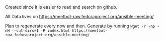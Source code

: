 Created since it is easier to read and search on github. 

All Data lives on https://meetbot-raw.fedoraproject.org/ansible-meeting/

Plan to regenerate every now and then.
Generate by running `wget -r -np -nH --cut-dirs=1 -R index.html https://meetbot-raw.fedoraproject.org/ansible-meeting/`
